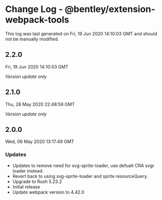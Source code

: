 # Change Log - @bentley/extension-webpack-tools

This log was last generated on Fri, 19 Jun 2020 14:10:03 GMT and should not be manually modified.

## 2.2.0
Fri, 19 Jun 2020 14:10:03 GMT

*Version update only*

## 2.1.0
Thu, 28 May 2020 22:48:59 GMT

*Version update only*

## 2.0.0
Wed, 06 May 2020 13:17:49 GMT

### Updates

- Updates to remove need for svg-sprite-loader, use defualt CRA svgr loader instead.
- Revert back to using svg-sprite-loader and sprite resourceQuery.
- Upgrade to Rush 5.23.2
- Initial release
- Update webpack version to 4.42.0

